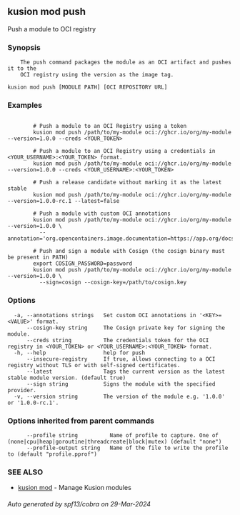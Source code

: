 ## kusion mod push

Push a module to OCI registry

### Synopsis


		The push command packages the module as an OCI artifact and pushes it to the
		OCI registry using the version as the image tag.

```
kusion mod push [MODULE PATH] [OCI REPOSITORY URL]
```

### Examples

```

		# Push a module to an OCI Registry using a token
		kusion mod push /path/to/my-module oci://ghcr.io/org/my-module --version=1.0.0 --creds <YOUR_TOKEN>
		
		# Push a module to an OCI Registry using a credentials in <YOUR_USERNAME>:<YOUR_TOKEN> format. 
		kusion mod push /path/to/my-module oci://ghcr.io/org/my-module --version=1.0.0 --creds <YOUR_USERNAME>:<YOUR_TOKEN>

		# Push a release candidate without marking it as the latest stable
		kusion mod push /path/to/my-module oci://ghcr.io/org/my-module --version=1.0.0-rc.1 --latest=false

		# Push a module with custom OCI annotations
		kusion mod push /path/to/my-module oci://ghcr.io/org/my-module --version=1.0.0 \
		  --annotation='org.opencontainers.image.documentation=https://app.org/docs'

		# Push and sign a module with Cosign (the cosign binary must be present in PATH)
		export COSIGN_PASSWORD=password
  		kusion mod push /path/to/my-module oci://ghcr.io/org/my-module --version=1.0.0 \
		  --sign=cosign --cosign-key=/path/to/cosign.key
```

### Options

```
  -a, --annotations strings   Set custom OCI annotations in '<KEY>=<VALUE>' format.
      --cosign-key string     The Cosign private key for signing the module.
      --creds string          The credentials token for the OCI registry in <YOUR_TOKEN> or <YOUR_USERNAME>:<YOUR_TOKEN> format.
  -h, --help                  help for push
      --insecure-registry     If true, allows connecting to a OCI registry without TLS or with self-signed certificates.
      --latest                Tags the current version as the latest stable module version. (default true)
      --sign string           Signs the module with the specified provider.
  -v, --version string        The version of the module e.g. '1.0.0' or '1.0.0-rc.1'.
```

### Options inherited from parent commands

```
      --profile string          Name of profile to capture. One of (none|cpu|heap|goroutine|threadcreate|block|mutex) (default "none")
      --profile-output string   Name of the file to write the profile to (default "profile.pprof")
```

### SEE ALSO

* [kusion mod](kusion-mod.md)	 - Manage Kusion modules

###### Auto generated by spf13/cobra on 29-Mar-2024
